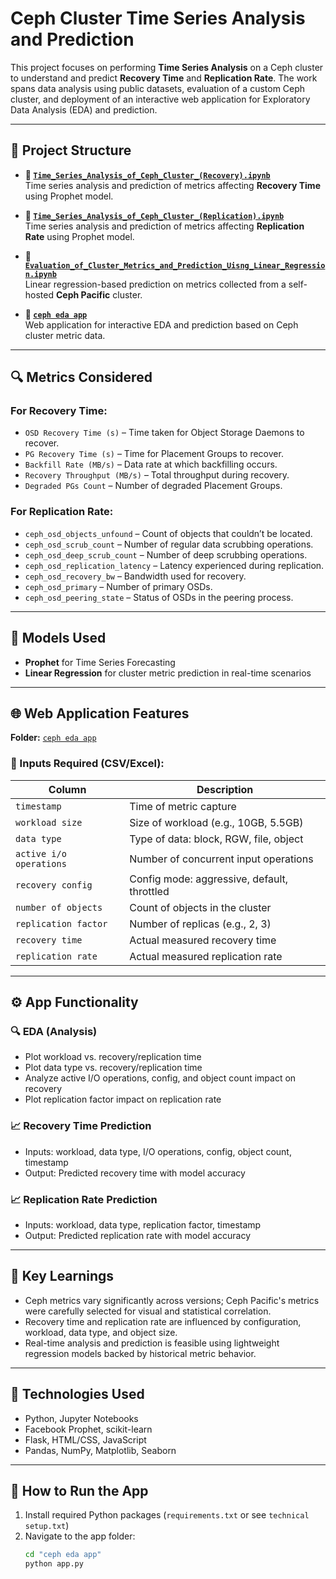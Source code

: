 # Ceph Cluster Time Series Analysis and Prediction

This project focuses on performing **Time Series Analysis** on a Ceph cluster to understand and predict **Recovery Time** and **Replication Rate**. The work spans data analysis using public datasets, evaluation of a custom Ceph cluster, and deployment of an interactive web application for Exploratory Data Analysis (EDA) and prediction.

---

## 📌 Project Structure

- **📁 [`Time_Series_Analysis_of_Ceph_Cluster_(Recovery).ipynb`](https://github.com/Ahana-c/hpe_2025_cephcluster/blob/main/Time_Series_Analysis_of_Ceph_Cluster_(Recovery).ipynb)**  
  Time series analysis and prediction of metrics affecting **Recovery Time** using Prophet model.

- **📁 [`Time_Series_Analysis_of_Ceph_Cluster_(Replication).ipynb`](https://github.com/Ahana-c/hpe_2025_cephcluster/blob/main/Time_Series_Analysis_of_Ceph_Cluster_(Replication).ipynb)**  
  Time series analysis and prediction of metrics affecting **Replication Rate** using Prophet model.

- **📁 [`Evaluation_of_Cluster_Metrics_and_Prediction_Uisng_Linear_Regression.ipynb`](https://github.com/Ahana-c/hpe_2025_cephcluster/blob/main/Evaluation_of_Cluster_Metrics_and_Prediction_Uisng_Linear_Regression.ipynb)**  
  Linear regression-based prediction on metrics collected from a self-hosted **Ceph Pacific** cluster.

- **📁 [`ceph eda app`](https://github.com/Ahana-c/hpe_2025_cephcluster/tree/main/ceph%20eda%20app)**  
  Web application for interactive EDA and prediction based on Ceph cluster metric data.

---

## 🔍 Metrics Considered

### For **Recovery Time**:
- `OSD Recovery Time (s)` – Time taken for Object Storage Daemons to recover.
- `PG Recovery Time (s)` – Time for Placement Groups to recover.
- `Backfill Rate (MB/s)` – Data rate at which backfilling occurs.
- `Recovery Throughput (MB/s)` – Total throughput during recovery.
- `Degraded PGs Count` – Number of degraded Placement Groups.

### For **Replication Rate**:
- `ceph_osd_objects_unfound` – Count of objects that couldn’t be located.
- `ceph_osd_scrub_count` – Number of regular data scrubbing operations.
- `ceph_osd_deep_scrub_count` – Number of deep scrubbing operations.
- `ceph_osd_replication_latency` – Latency experienced during replication.
- `ceph_osd_recovery_bw` – Bandwidth used for recovery.
- `ceph_osd_primary` – Number of primary OSDs.
- `ceph_osd_peering_state` – Status of OSDs in the peering process.

---

## 🔬 Models Used

- **Prophet** for Time Series Forecasting
- **Linear Regression** for cluster metric prediction in real-time scenarios

---

## 🌐 Web Application Features

**Folder:** [`ceph eda app`](https://github.com/Ahana-c/hpe_2025_cephcluster/tree/main/ceph%20eda%20app)  

### 📂 Inputs Required (CSV/Excel):
| Column | Description |
|--------|-------------|
| `timestamp` | Time of metric capture |
| `workload size` | Size of workload (e.g., 10GB, 5.5GB) |
| `data type` | Type of data: block, RGW, file, object |
| `active i/o operations` | Number of concurrent input operations |
| `recovery config` | Config mode: aggressive, default, throttled |
| `number of objects` | Count of objects in the cluster |
| `replication factor` | Number of replicas (e.g., 2, 3) |
| `recovery time` | Actual measured recovery time |
| `replication rate` | Actual measured replication rate |

---

## ⚙️ App Functionality

### 🔍 EDA (Analysis)
- Plot workload vs. recovery/replication time
- Plot data type vs. recovery/replication time
- Analyze active I/O operations, config, and object count impact on recovery
- Plot replication factor impact on replication rate

### 📈 Recovery Time Prediction
- Inputs: workload, data type, I/O operations, config, object count, timestamp
- Output: Predicted recovery time with model accuracy

### 📈 Replication Rate Prediction
- Inputs: workload, data type, replication factor, timestamp
- Output: Predicted replication rate with model accuracy

---

## 🧠 Key Learnings

- Ceph metrics vary significantly across versions; Ceph Pacific's metrics were carefully selected for visual and statistical correlation.
- Recovery time and replication rate are influenced by configuration, workload, data type, and object size.
- Real-time analysis and prediction is feasible using lightweight regression models backed by historical metric behavior.

---

## 📌 Technologies Used

- Python, Jupyter Notebooks
- Facebook Prophet, scikit-learn
- Flask, HTML/CSS, JavaScript
- Pandas, NumPy, Matplotlib, Seaborn

---

## 🏁 How to Run the App

1. Install required Python packages (`requirements.txt` or see `technical setup.txt`)
2. Navigate to the app folder:
   ```bash
   cd "ceph eda app"
   python app.py
